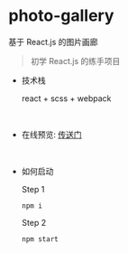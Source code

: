 # photo-gallery
基于 React.js 的图片画廊

> 初学 React.js 的练手项目

- 技术栈

  react + scss + webpack
 <br/>

- 在线预览: [传送门](https://hawkezhk.github.io/)
 <br/>

- 如何启动

  Step 1
  ```
  npm i
  ```

  Step 2
  ```
  npm start
  ```